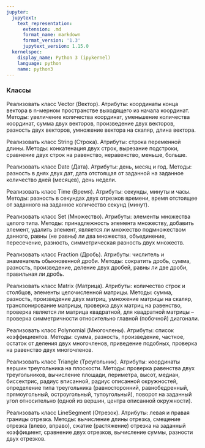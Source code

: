 ```yaml
---
jupyter:
  jupytext:
    text_representation:
      extension: .md
      format_name: markdown
      format_version: '1.3'
      jupytext_version: 1.15.0
  kernelspec:
    display_name: Python 3 (ipykernel)
    language: python
    name: python3
---
```


### Классы


Реализовать класс Vector (Вектор).
Атрибуты: координаты конца вектора в n-мерном пространстве выходящего из
начала координат.
Методы: увеличение количества координат, уменьшение
количества координат, сумма двух векторов, произведение двух векторов,
разность двух векторов, умножение вектора на скаляр, длина вектора.


Реализовать класс String (Строка).
Атрибуты: строка переменной длины.
Методы: конкатенация двух строк, вырезание подстроки, сравнение двух строк на равенство, неравенство, меньше, больше.


Реализовать класс Date (Дата).
Атрибуты: день, месяц и год.
Методы: разность в днях двух дат, дата отстоящая от заданной на заданное
количество дней (месяцев), день недели.


Реализовать класс Time (Время).
Атрибуты: секунды, минуты и часы.
Методы: разность в секундах двух отрезков времени, время отстоящее от
заданного на заданное количество секунд (минут).


Реализовать класс Set (Множество).
Атрибуты: элементы множества целого типа.
Методы: принадлежность элемента множеству, добавить элемент, удалить элемент,
является ли множество подмножеством данного, равны (не равны) ли два
множества, объединение, пересечение, разность, симметрическая разность
двух множеств.


Реализовать класс Fraction (Дробь).
Атрибуты: числитель и знаменатель обыкновенной дроби.
Методы: сократить дробь, сумма, разность, произведение, деление двух дробей,
равны ли две дроби, правильная ли дробь.


Реализовать класс Matrix (Матрица).
Атрибуты: количество строк и столбцов, элементы целочисленной матрицы.
Методы: сумма, разность, произведение двух матриц, умножение матрицы на
скаляр, транспонирование матрицы, проверка двух матриц на равенство,
проверка является ли матрица квадратной, для квадратной матрицы – проверка
симметричности относительно главной (побочной) диагонали.


Реализовать класс Polynomial (Многочлены).
Атрибуты: список коэффициентов.
Методы: сумма, разность, произведение, частное, остаток от деления двух
многочленов, приведение подобных, проверка на равенство двух многочленов.


Реализовать класс Triangle (Треугольник).
Атрибуты: координаты вершин треугольника на плоскости.
Методы: проверка равенства двух треугольников, вычисление площади, периметра,
высот, медиан, биссектрис, радиус вписанной, радиус описанной окружностей,
определение типа треугольника (равносторонний, равнобедренный, прямоугольный,
остроугольный, тупоугольный), поворот на заданный угол относительно
(одной из вершин, центра описанной окружности).


Реализовать класс LineSegment (Отрезок).
Атрибуты: левая и правая границы отрезка.
Методы: вычисление длины отрезка, смещение отрезка (влево, вправо),
сжатие (растяжение) отрезка на заданный коэффициент, сравнение двух отрезков,
вычисление суммы, разности двух отрезков.
